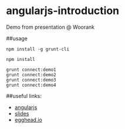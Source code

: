angularjs-introduction
======================

Demo from presentation @ Woorank

##usage

    npm install -g grunt-cli

    npm install
    
    grunt connect:demo1
    grunt connect:demo2
    grunt connect:demo3
    grunt connect:demo4

##useful links:
    
 * [angularjs](http://angularjs.org/)
 * [slides](https://docs.google.com/a/woorank.com/presentation/d/1zkpH9x2aXVE7mcYK7XiCW21qS7K3bmqg7Mn1JxkTQO4/edit?usp=sharing)
 * [egghead.io](http://egghead.io/)
